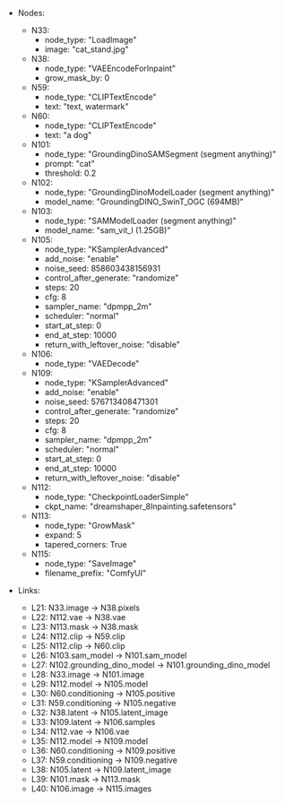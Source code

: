 - Nodes:
    - N33:
        - node_type: "LoadImage"
        - image: "cat_stand.jpg"
    - N38:
        - node_type: "VAEEncodeForInpaint"
        - grow_mask_by: 0
    - N59:
        - node_type: "CLIPTextEncode"
        - text: "text, watermark"
    - N60:
        - node_type: "CLIPTextEncode"
        - text: "a dog"
    - N101:
        - node_type: "GroundingDinoSAMSegment (segment anything)"
        - prompt: "cat"
        - threshold: 0.2
    - N102:
        - node_type: "GroundingDinoModelLoader (segment anything)"
        - model_name: "GroundingDINO_SwinT_OGC (694MB)"
    - N103:
        - node_type: "SAMModelLoader (segment anything)"
        - model_name: "sam_vit_l (1.25GB)"
    - N105:
        - node_type: "KSamplerAdvanced"
        - add_noise: "enable"
        - noise_seed: 858603438156931
        - control_after_generate: "randomize"
        - steps: 20
        - cfg: 8
        - sampler_name: "dpmpp_2m"
        - scheduler: "normal"
        - start_at_step: 0
        - end_at_step: 10000
        - return_with_leftover_noise: "disable"
    - N106:
        - node_type: "VAEDecode"
    - N109:
        - node_type: "KSamplerAdvanced"
        - add_noise: "enable"
        - noise_seed: 576713408471301
        - control_after_generate: "randomize"
        - steps: 20
        - cfg: 8
        - sampler_name: "dpmpp_2m"
        - scheduler: "normal"
        - start_at_step: 0
        - end_at_step: 10000
        - return_with_leftover_noise: "disable"
    - N112:
        - node_type: "CheckpointLoaderSimple"
        - ckpt_name: "dreamshaper_8Inpainting.safetensors"
    - N113:
        - node_type: "GrowMask"
        - expand: 5
        - tapered_corners: True
    - N115:
        - node_type: "SaveImage"
        - filename_prefix: "ComfyUI"

- Links:
    - L21: N33.image -> N38.pixels
    - L22: N112.vae -> N38.vae
    - L23: N113.mask -> N38.mask
    - L24: N112.clip -> N59.clip
    - L25: N112.clip -> N60.clip
    - L26: N103.sam_model -> N101.sam_model
    - L27: N102.grounding_dino_model -> N101.grounding_dino_model
    - L28: N33.image -> N101.image
    - L29: N112.model -> N105.model
    - L30: N60.conditioning -> N105.positive
    - L31: N59.conditioning -> N105.negative
    - L32: N38.latent -> N105.latent_image
    - L33: N109.latent -> N106.samples
    - L34: N112.vae -> N106.vae
    - L35: N112.model -> N109.model
    - L36: N60.conditioning -> N109.positive
    - L37: N59.conditioning -> N109.negative
    - L38: N105.latent -> N109.latent_image
    - L39: N101.mask -> N113.mask
    - L40: N106.image -> N115.images
